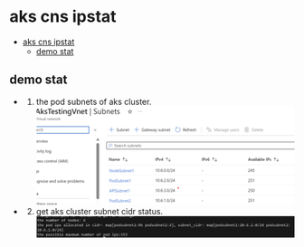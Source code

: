# aks cns ipstat

- [aks cns ipstat](#aks-cns-ipstat)
  - [demo stat](#demo-stat)
## demo stat
- 1. the pod subnets of aks cluster.
  ![subnet_cidr](https://github.com/zhangchl007/cns-ipstat/blob/master/images/subnet_status.png)

- 2. get aks cluster subnet cidr status.
![subnet_cidr_status](https://github.com/zhangchl007/cns-ipstat/blob/master/images/ip_assign.png)
